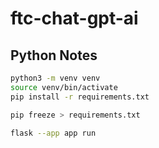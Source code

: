 # ftc-chat-gpt-ai

## Python Notes

```bash
python3 -m venv venv
source venv/bin/activate
pip install -r requirements.txt
```

```bash
pip freeze > requirements.txt
```

```bash
flask --app app run
```